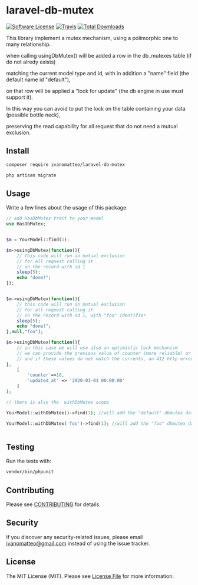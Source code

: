 # laravel-db-mutex

[![Software License](https://img.shields.io/badge/license-MIT-brightgreen.svg?style=flat-square)](LICENSE.md)
[![Travis](https://img.shields.io/travis/ivanomatteo/laravel-db-mutex.svg?style=flat-square)]()
[![Total Downloads](https://img.shields.io/packagist/dt/ivanomatteo/laravel-db-mutex.svg?style=flat-square)](https://packagist.org/packages/ivanomatteo/laravel-db-mutex)


This library implement a mutex mechanism, using a polimorphic one to many relationship.

when calling usingDbMutex() will be added a row in the db_mutexes table (if do not alredy exists)

matching the current model type and id, with in addition a "name" field (the default name id "default"),

on that row will be applied a "lock for update" (the db engine in use must support it).

In this way you can avoid to put the lock on the table containing your data (possible bottle neck),

preserving the read capability for all request that do not need a mutual exclusion.


## Install

```bash
composer require ivanomatteo/laravel-db-mutex

php artisan migrate

```


## Usage

Write a few lines about the usage of this package.

```php
// add HasDbMutex trait to your model
use HasDbMutex;


$m = YourModel::find(1);

$m->usingDbMutex(function(){ 
    // this code will run in mutual exclusion 
    // for all request calling it 
    // on the record with id 1
    sleep(5); 
    echo "done!";  
});


$m->usingDbMutex(function(){ 
    // this code will run in mutual exclusion 
    // for all request calling it 
    // on the record with id 1, with "foo" identifier
    sleep(5); 
    echo "done!";  
},null,"foo");

$m->usingDbMutex(function(){ 
    // in this case we will use also an optimistic lock mechanism
    // we can provide the previous value of counter (more reliable) or updated_at or both
    // and if these values do not match the currents, an 412 http error will be returned
},
    [
        'counter'=>10, 
        'updated_at' => '2020-01-01 00:00:00'
    ]
);

// there is also the  withDbMutex scope

YourModel::withDbMutex()->find(1); //will add the "default" dbmutex data

YourModel::withDbMutex('foo')->find(1); //will add the "foo" dbmutex data



```

## Testing

Run the tests with:

```bash
vendor/bin/phpunit
```


## Contributing

Please see [CONTRIBUTING](CONTRIBUTING.md) for details.


## Security

If you discover any security-related issues, please email ivanomatteo@gmail.com instead of using the issue tracker.


## License

The MIT License (MIT). Please see [License File](/LICENSE.md) for more information.
